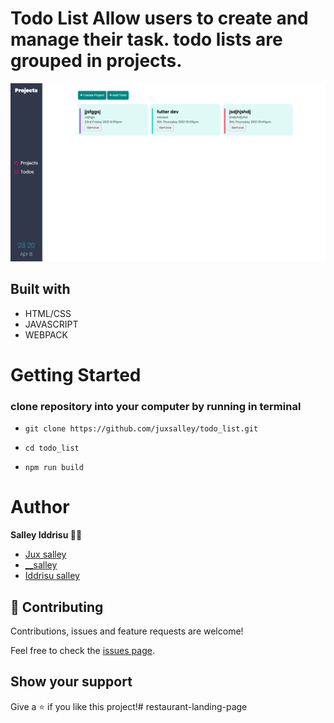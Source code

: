 # Todo List Allow users to create and manage their task. todo lists are grouped in projects. 

![](./ss.png)


## Built with


- HTML/CSS
- JAVASCRIPT
- WEBPACK



# Getting Started

### clone repository into your computer by running in terminal

- ``git clone https://github.com/juxsalley/todo_list.git``

- ``cd todo_list``

- `` npm run build ``


# Author 
**Salley Iddrisu 👨‍💻**
- [Jux salley](https://github.com/juxsalley)
- [__salley](https://twitter.com/__salley)
- [Iddrisu salley](https://www.linkedin.com/in/dev-salley/)

## 🤝 Contributing

Contributions, issues and feature requests are welcome!

Feel free to check the [issues page](https://github.com/juxsalley/todo_list/issues).

## Show your support
Give a ⭐️ if you like this project!# restaurant-landing-page

